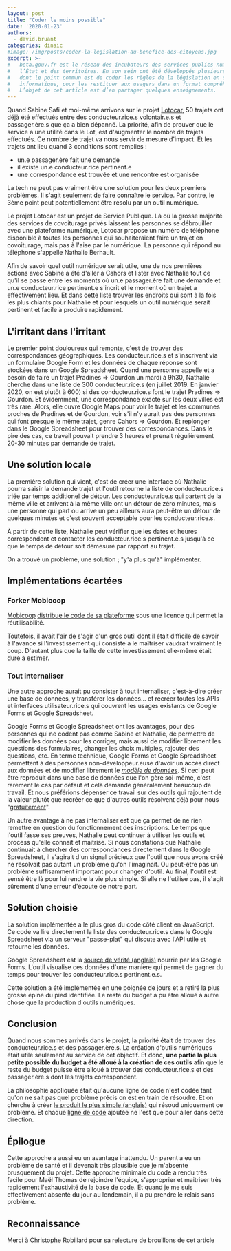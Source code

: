 ```yaml
---
layout: post
title: "Coder le moins possible"
date: '2020-01-23'
authors:
  - david.bruant
categories: dinsic
#image: /img/posts/coder-la-legislation-au-benefice-des-citoyens.jpg
excerpt: >-
#   beta.gouv.fr est le réseau des incubateurs des services publics numériques de
#   l’État et des territoires. En son sein ont été développés plusieurs produits
#   dont le point commun est de coder les règles de la législation en code
#   informatique, pour les restituer aux usagers dans un format compréhensible.
#   L’objet de cet article est d’en partager quelques enseignements.
---
```


Quand Sabine Safi et moi-même arrivons sur le projet [Lotocar](https://beta.gouv.fr/startups/lotocar.html), 50 trajets ont déjà été effectués entre des conducteur.rice.s volontair.e.s et passager.ère.s que ça a bien dépanné. La priorité, afin de prouver que le service a une utilité dans le Lot, est d'augmenter le nombre de trajets effectués. Ce nombre de trajet va nous servir de mesure d'impact. Et les trajets ont lieu quand 3 conditions sont remplies : 
- un.e passager.ère fait une demande
- il existe un.e conducteur.rice pertinent.e
- une correspondance est trouvée et une rencontre est organisée

La tech ne peut pas vraiment être une solution pour les deux premiers problèmes. Il s'agit seulement de faire connaître le service.
Par contre, le 3ème point peut potentiellement être résolu par un outil numérique.

Le projet Lotocar est un projet de Service Publique. Là où la grosse majorité des services de covoiturage privés laissent les personnes se débrouiller avec une plateforme numérique, Lotocar propose un numéro de téléphone disponible à toutes les personnes qui souhaiteraient faire un trajet en covoiturage, mais pas à l'aise par le numérique.
La personne qui répond au téléphone s'appelle Nathalie Berhault. 

Afin de savoir quel outil numérique serait utile, une de nos premières actions avec Sabine a été d'aller à Cahors et lister avec Nathalie tout ce qu'il se passe entre les moments où un.e passager.ère fait une demande et un.e conducteur.rice pertinent.e s'incrit et le moment où un trajet a effectivement lieu. Et dans cette liste trouver les endroits qui sont à la fois les plus chiants pour Nathalie et pour lesquels un outil numérique serait pertinent et facile à produire rapidement.


## L'irritant dans l'irritant

Le premier point douloureux qui remonte, c'est de trouver des correspondances géographiques. Les conducteur.rice.s et s'inscrivent via un formulaire Google Form et les données de chaque réponse sont stockées dans un Google Spreadsheet. Quand une personne appelle et a besoin de faire un trajet Pradines => Gourdon un mardi à 9h30, Nathalie cherche dans une liste de 300 conducteur.rice.s (en juillet 2019. En janvier 2020, on est plutôt à 600) si des conducteur.rice.s font le trajet Pradines => Gourdon.
Et évidemment, une correspondance exacte sur les deux villes est très rare. Alors, elle ouvre Google Maps pour voir le trajet et les communes proches de Pradines et de Gourdon, voir s'il n'y aurait pas des personnes qui font presque le même trajet, genre Cahors => Gourdon. Et replonger dans le Google Spreadsheet pour trouver des correspondances.
Dans le pire des cas, ce travail pouvait prendre 3 heures et prenait régulièrement 20-30 minutes par demande de trajet.


## Une solution locale

La première solution qui vient, c'est de créer une interface où Nathalie pourra saisir la demande trajet et l'outil retourne la liste de conducteur.rice.s triée par temps additionel de détour. Les conducteur.rice.s qui partent de la même ville et arrivent à la même ville ont un détour de zéro minutes, mais une personne qui part ou arrive un peu ailleurs aura peut-être un détour de quelques minutes et c'est souvent acceptable pour les conducteur.rice.s.

À partir de cette liste, Nathalie peut vérifier que les dates et heures correspondent et contacter les conducteur.rice.s pertinent.e.s jusqu'à ce que le temps de détour soit démesuré par rapport au trajet.

On a trouvé un problème, une solution ; "y'a plus qu'à" implémenter.


## Implémentations écartées

### Forker Mobicoop

[Mobicoop](https://www.mobicoop.fr/) [distribue le code de sa plateforme](https://gitlab.com/mobicoop/mobicoop-platform) sous une licence qui permet la réutilisabilité.

Toutefois, il avait l'air de s'agir d'un gros outil dont il était difficile de savoir à l'avance si l'investissement qui consiste à le maîtriser vaudrait vraiment le coup. D'autant plus que la taille de cette investissement elle-même était dure à estimer.


### Tout internaliser

Une autre approche aurait pu consister à tout internaliser, c'est-à-dire créer une base de données, y transférer les données... et recréer toutes les APIs et interfaces utilisateur.rice.s qui couvrent les usages existants de Google Forms et Google Spreadsheet.

Google Forms et Google Spreadsheet ont les avantages, pour des personnes qui ne codent pas comme Sabine et Nathalie, de permettre de modifier les données pour les corriger, mais aussi de modifier librement les questions des formulaires, changer les choix multiples, rajouter des questions, etc. En terme technique, Google Forms et Google Spreadsheet permettent à des personnes non-développeur.euse d'avoir un accès direct aux données et de modifier librement le *[modèle de données](https://fr.wikipedia.org/wiki/Mod%C3%A8le_de_donn%C3%A9es)*. Si ceci peut être reproduit dans une base de données que l'on gère soi-même, c'est rarement le cas par défaut et celà demande généralement beaucoup de travail.
Et nous préférions dépenser ce travail sur des outils qui rajoutent de la valeur plutôt que recréer ce que d'autres outils résolvent déjà pour nous "[gratuitement](https://www.laquadrature.net/2016/08/17/si-vous-etes-le-produit/)".

Un autre avantage à ne pas internaliser est que ça permet de ne rien remettre en question du fonctionnement des inscriptions. Le temps que l'outil fasse ses preuves, Nathalie peut continuer à utiliser les outils et process qu'elle connait et maitrise.
Si nous constations que Nathalie continuait à chercher des correspondances directement dans le Google Spreadsheet, il s'agirait d'un signal précieux que l'outil que nous avons créé ne résolvait pas autant un problème qu'on l'imaginait. Ou peut-être pas un problème suffisamment important pour changer d'outil.
Au final, l'outil est sensé être là pour lui rendre la vie plus simple. Si elle ne l'utilise pas, il s'agit sûrement d'une erreur d'écoute de notre part.


## Solution choisie

La solution implémentée a le plus gros du code côté client en JavaScript. Ce code va lire directement la liste des conducteur.rice.s dans le Google Spreadsheet via un serveur "passe-plat" qui discute avec l'API utile et retourne les données.

Google Spreadsheet est la [source de vérité (anglais)](https://en.wikipedia.org/wiki/Single_source_of_truth) nourrie par les Google Forms. L'outil visualise ces données d'une manière qui permet de gagner du temps pour trouver les conducteur.rice.s pertinent.e.s.

Cette solution a été implémentée en une poignée de jours et a retiré la plus grosse épine du pied identifiée. Le reste du budget a pu être alloué à autre chose que la production d'outils numériques.


## Conclusion

Quand nous sommes arrivés dans le projet, la priorité était de trouver des conducteur.rice.s et des passager.ère.s. La création d'outils numériques était utile seulement au service de cet objectif. Et donc, **une partie la plus petite possible du budget a été alloué à la création de ces outils** afin que le reste du budget puisse être alloué à trouver des conducteur.rice.s et des passager.ère.s dont les trajets correspondent.

La philosophie appliquée était qu'aucune ligne de code n'est codée tant qu'on ne sait pas quel problème précis on est en train de résoudre.
Et on cherche à créer [le produit le plus simple (anglais)](https://en.wikipedia.org/wiki/Minimum_viable_product) qui résoud uniquement ce problème.
Et chaque [ligne de code](https://github.com/DavidBruant/lotocar) ajoutée ne l'est que pour aller dans cette direction.


## Épilogue

Cette approche a aussi eu un avantage inattendu. 
Un parent a eu un problème de santé et il devenait très plausible que je m'absente brusquement du projet. Cette approche minimale du code a rendu très facile pour Maël Thomas de rejoindre l'équipe, s'approprier et maitriser très rapidement l'exhaustivité de la base de code. Et quand je me suis effectivement absenté du jour au lendemain, il a pu prendre le relais sans problème.


## Reconnaissance

Merci à Christophe Robillard pour sa relecture de brouillons de cet article